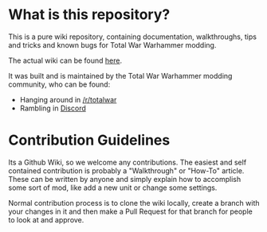 # What is this repository?
This is a pure wiki repository, containing documentation, walkthroughs, tips and tricks and known bugs for Total War Warhammer modding.

The actual wiki can be found [here](http://github.com/tww-modding/wiki/wiki).

It was built and is maintained by the Total War Warhammer modding community, who can be found:
* Hanging around in [/r/totalwar](http://www.reddit.com/r/totalwar)
* Rambling in [Discord](https://discord.gg/bA5eNUX)

# Contribution Guidelines
Its a Github Wiki, so we welcome any contributions. The easiest and self contained contribution is probably a "Walkthrough" or "How-To" article. These can be written by anyone and simply explain how to accomplish some sort of mod, like add a new unit or change some settings.

Normal contribution process is to clone the wiki locally, create a branch with your changes in it and then make a Pull Request for that branch for people to look at and approve.
